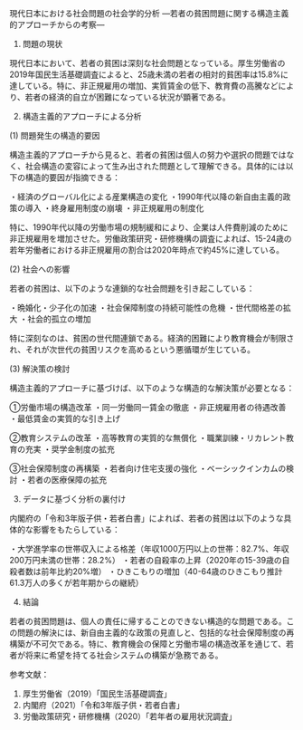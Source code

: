 現代日本における社会問題の社会学的分析
―若者の貧困問題に関する構造主義的アプローチからの考察―

1. 問題の現状

現代日本において、若者の貧困は深刻な社会問題となっている。厚生労働省の2019年国民生活基礎調査によると、25歳未満の若者の相対的貧困率は15.8%に達している。特に、非正規雇用の増加、実質賃金の低下、教育費の高騰などにより、若者の経済的自立が困難になっている状況が顕著である。

2. 構造主義的アプローチによる分析

(1) 問題発生の構造的要因

構造主義的アプローチから見ると、若者の貧困は個人の努力や選択の問題ではなく、社会構造の変容によって生み出された問題として理解できる。具体的には以下の構造的要因が指摘できる：

・経済のグローバル化による産業構造の変化
・1990年代以降の新自由主義的政策の導入
・終身雇用制度の崩壊
・非正規雇用の制度化

特に、1990年代以降の労働市場の規制緩和により、企業は人件費削減のために非正規雇用を増加させた。労働政策研究・研修機構の調査によれば、15-24歳の若年労働者における非正規雇用の割合は2020年時点で約45%に達している。

(2) 社会への影響

若者の貧困は、以下のような連鎖的な社会問題を引き起こしている：

・晩婚化・少子化の加速
・社会保障制度の持続可能性の危機
・世代間格差の拡大
・社会的孤立の増加

特に深刻なのは、貧困の世代間連鎖である。経済的困難により教育機会が制限され、それが次世代の貧困リスクを高めるという悪循環が生じている。

(3) 解決策の検討

構造主義的アプローチに基づけば、以下のような構造的な解決策が必要となる：

①労働市場の構造改革
・同一労働同一賃金の徹底
・非正規雇用者の待遇改善
・最低賃金の実質的な引き上げ

②教育システムの改革
・高等教育の実質的な無償化
・職業訓練・リカレント教育の充実
・奨学金制度の拡充

③社会保障制度の再構築
・若者向け住宅支援の強化
・ベーシックインカムの検討
・若者の医療保障の拡充

3. データに基づく分析の裏付け

内閣府の「令和3年版子供・若者白書」によれば、若者の貧困は以下のような具体的な影響をもたらしている：

・大学進学率の世帯収入による格差（年収1000万円以上の世帯：82.7%、年収200万円未満の世帯：28.2%）
・若者の自殺率の上昇（2020年の15-39歳の自殺者数は前年比約20%増）
・ひきこもりの増加（40-64歳のひきこもり推計61.3万人の多くが若年期からの継続）

4. 結論

若者の貧困問題は、個人の責任に帰することのできない構造的な問題である。この問題の解決には、新自由主義的な政策の見直しと、包括的な社会保障制度の再構築が不可欠である。特に、教育機会の保障と労働市場の構造改革を通じて、若者が将来に希望を持てる社会システムの構築が急務である。

参考文献：
1. 厚生労働省（2019）「国民生活基礎調査」
2. 内閣府（2021）「令和3年版子供・若者白書」
3. 労働政策研究・研修機構（2020）「若年者の雇用状況調査」